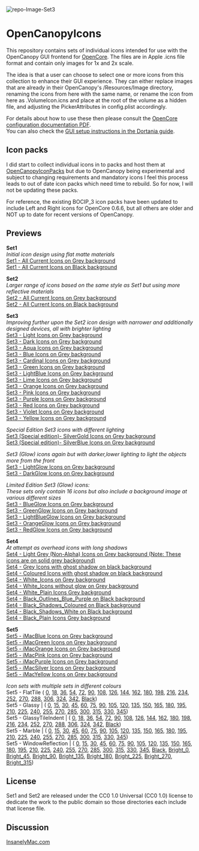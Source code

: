 <img src="https://i.ibb.co/NKsb23Y/repo-Image-Set3.png" alt="repo-Image-Set3" border="0">

# OpenCanopyIcons
This repository contains sets of individual icons intended for use with the OpenCanopy GUI frontend for [OpenCore](https://github.com/acidanthera/OpenCorePkg).
The files are in Apple .icns file format and contain only images for 1x and 2x scale.

The idea is that a user can choose to select one or more icons from this collection to enhance their GUI experience. They can either replace images that are already in their OpenCanopy's /Resources/Image directory, renaming the icons from here with the same name, or rename the icon from here as .VolumeIcon.icns and place at the root of the volume as a hidden file, and adjusting the PickerAttributes in config.plist accordingly.

For details about how to use these then please consult the [OpenCore configuration documentation PDF](https://github.com/acidanthera/OpenCorePkg/blob/master/Docs/Configuration.pdf).<br>
You can also check the [GUI setup instructions in the Dortania guide](https://dortania.github.io/OpenCore-Post-Install/cosmetic/gui.html#setting-up-opencores-gui).

## Icon packs
I did start to collect individual icons in to packs and host them at [OpenCanopyIconPacks](https://github.com/blackosx/OpenCanopyIconPacks) but due to OpenCanopy being experimental and subject to changing requirements and mandatory icons I feel this process leads to out of date icon packs which need time to rebuild. So for now, I will not be updating these packs.

For reference, the existing BOCIP_3 icon packs have been updated to include Left and Right icons for OpenCore 0.6.6, but all others are older and NOT up to date for recent versions of OpenCanopy.

## Previews

**Set1**<br>
*Initial icon design using flat matte materials*<br>
[Set1 - All Current Icons on Grey background](https://i.ibb.co/FXVqQtT/Set1-All-Current-Icons-Grey-BG.jpg)<br>
[Set1 - All Current Icons on Black background](https://i.ibb.co/RDK9v1Z/Set1-All-Current-Icons-Black-BG.jpg)

**Set2**<br>
*Larger range of icons based on the same style as Set1 but using more reflective materials*<br>
[Set2 - All Current Icons on Grey background](https://i.ibb.co/ZTHytc4/Set2-All-Current-Icons-Grey-BG.jpg)<br>
[Set2 - All Current Icons on Black background](https://i.ibb.co/Tcn05mb/Set2-All-Current-Icons-Black-BG.jpg)

**Set3**<br>
*Improving further upon the Set2 icon design with narrower and additionally designed devices, all with brighter lighting*<br>
[Set3 - Light Icons on Grey background](Set3/Light/preview_sheet_Light.jpg)<br>
[Set3 - Dark Icons on Grey background](Set3/Dark/preview_sheet_Dark.jpg)<br>
[Set3 - Aqua Icons on Grey background](Set3/Aqua/preview_sheet_Aqua.jpg)<br>
[Set3 - Blue Icons on Grey background](Set3/Blue/preview_sheet_Blue.jpg)<br>
[Set3 - Cardinal Icons on Grey background](Set3/Cardinal/preview_sheet_Cardinal.jpg)<br>
[Set3 - Green Icons on Grey background](Set3/Green/preview_sheet_Green.jpg)<br>
[Set3 - LightBlue Icons on Grey background](Set3/LightBlue/preview_sheet_LightBlue.jpg)<br>
[Set3 - Lime Icons on Grey background](Set3/Lime/preview_sheet_Lime.jpg)<br>
[Set3 - Orange Icons on Grey background](Set3/Orange/preview_sheet_Orange.jpg)<br>
[Set3 - Pink Icons on Grey background](Set3/Pink/preview_sheet_Pink.jpg)<br>
[Set3 - Purple Icons on Grey background](Set3/Purple/preview_sheet_Purple.jpg)<br>
[Set3 - Red Icons on Grey background](Set3/Red/preview_sheet_Red.jpg)<br>
[Set3 - Violet Icons on Grey background](Set3/Violet/preview_sheet_Violet.jpg)<br>
[Set3 - Yellow Icons on Grey background](Set3/Yellow/preview_sheet_Yellow.jpg)

*Special Edition Set3 icons with different lighting*<br>
[Set3 (Special edition)- SilverGold Icons on Grey background](Set3/SilverGold/preview_sheet_SilverGold.jpg)<br>
[Set3 (Special edition)- SilverBlue Icons on Grey background](Set3/SilverBlue/preview_sheet_SilverBlue.jpg)

*Set3 (Glow) icons again but with darker,lower lighting to light the objects more from the front*<br>
[Set3 - LightGlow Icons on Grey background](Set3/LightGlow/preview_sheet_LightGlow.jpg)<br>
[Set3 - DarkGlow Icons on Grey background](Set3/DarkGlow/preview_sheet_DarkGlow.jpg)

*Limited Edition Set3 (Glow) icons:*<br>
*These sets only contain 16 icons but also include a background image at various different sizes*<br>
[Set3 - BlueGlow Icons on Grey background](Set3LE/BlueGlow/preview_sheet_BlueGlow.jpg)<br>
[Set3 - GreenGlow Icons on Grey background](Set3LE/GreenGlow/preview_sheet_GreenGlow.jpg)<br>
[Set3 - LightBlueGlow Icons on Grey background](Set3LE/LightBlueGlow/preview_sheet_LightBlueGlow.jpg)<br>
[Set3 - OrangeGlow Icons on Grey background](Set3LE/OrangeGlow/preview_sheet_OrangeGlow.jpg)<br>
[Set3 - RedGlow Icons on Grey background](Set3LE/RedGlow/preview_sheet_RedGlow.jpg)

**Set4**<br>
*At attempt as overhead icons with long shadows*<br>
[Set4 - Light Grey (Non-Alpha) Icons on Grey background (Note: These icons are on solid grey background)](Set4/Grey/preview_sheet_Grey.jpg)<br>
[Set4 - Grey Icons with ghost shadow on black background](Set4/Grey_Ghost_Shadow/preview_sheet_Grey_Ghost_Shadow.jpg)<br>
[Set4 - Coloured Icons with ghost shadow on black background](Set4/Coloured_Ghost_Shadow/preview_sheet_Coloured_Ghost_Shadow.jpg)<br>
[Set4 - White_Icons on Grey background](Set4/Grey_Alpha/preview_sheet_Grey_Alpha.jpg)<br>
[Set4 - White_Icons without glow on Grey background](Set4/Grey_Alpha_Without_Glow/preview_sheet_Grey_Alpha_Without_Glow.jpg)<br>
[Set4 - White_Plain Icons Grey background](Set4/White_Plain/preview_sheet_White_Plain.jpg)<br>
[Set4 - Black_Outlines_Blue_Purple on Black background](Set4/Black_Outlines_Blue_Purple/preview_sheet_Black_Outlines_Blue_Purple.png)<br>
[Set4 - Black_Shadows_Coloured on Black background](Set4/Black_Shadows_Coloured/preview_sheet_Black_Shadows_Coloured.jpg)<br>
[Set4 - Black_Shadows_White on Black background](Set4/Black_Shadows_White/preview_sheet_Black_Shadows_White.jpg)<br>
[Set4 - Black_Plain Icons Grey background](Set4/Black_Plain/preview_sheet_Black_Plain.jpg)

**Set5**<br>
[Set5 - iMacBlue Icons on Grey background](Set5/iMac/iMacBlue/preview_sheet_iMacBlue.jpg)<br>
[Set5 - iMacGreen Icons on Grey background](Set5/iMac/iMacGreen/preview_sheet_iMacGreen.jpg)<br>
[Set5 - iMacOrange Icons on Grey background](Set5/iMac/iMacOrange/preview_sheet_iMacOrange.jpg)<br>
[Set5 - iMacPink Icons on Grey background](Set5/iMac/iMacPink/preview_sheet_iMacPink.jpg)<br>
[Set5 - iMacPurple Icons on Grey background](Set5/iMac/iMacPurple/preview_sheet_iMacPurple.jpg)<br>
[Set5 - iMacSilver Icons on Grey background](Set5/iMac/iMacSilver/preview_sheet_iMacSilver.jpg)<br>
[Set5 - iMacYellow Icons on Grey background](Set5/iMac/iMacYellow/preview_sheet_iMacYellow.jpg)<br>

*Icon sets with multiple sets in different colours*<br>
Set5 - FlatTile (
[0](Set5/FlatTile/FlatTile_0/preview_sheet_FlatTile_0.jpg),
[18](Set5/FlatTile/FlatTile_18/preview_sheet_FlatTile_18.jpg),
[36](Set5/FlatTile/FlatTile_36/preview_sheet_FlatTile_36.jpg),
[54](Set5/FlatTile/FlatTile_54/preview_sheet_FlatTile_54.jpg),
[72](Set5/FlatTile/FlatTile_72/preview_sheet_FlatTile_72.jpg),
[90](Set5/FlatTile/FlatTile_90/preview_sheet_FlatTile_90.jpg),
[108](Set5/FlatTile/FlatTile_108/preview_sheet_FlatTile_108.jpg),
[126](Set5/FlatTile/FlatTile_126/preview_sheet_FlatTile_126.jpg),
[144](Set5/FlatTile/FlatTile_144/preview_sheet_FlatTile_144.jpg),
[162](Set5/FlatTile/FlatTile_162/preview_sheet_FlatTile_162.jpg),
[180](Set5/FlatTile/FlatTile_180/preview_sheet_FlatTile_180.jpg),
[198](Set5/FlatTile/FlatTile_198/preview_sheet_FlatTile_198.jpg),
[216](Set5/FlatTile/FlatTile_216/preview_sheet_FlatTile_216.jpg),
[234](Set5/FlatTile/FlatTile_234/preview_sheet_FlatTile_234.jpg),
[252](Set5/FlatTile/FlatTile_252/preview_sheet_FlatTile_252.jpg),
[270](Set5/FlatTile/FlatTile_270/preview_sheet_FlatTile_270.jpg),
[288](Set5/FlatTile/FlatTile_288/preview_sheet_FlatTile_288.jpg),
[306](Set5/FlatTile/FlatTile_306/preview_sheet_FlatTile_306.jpg),
[324](Set5/FlatTile/FlatTile_324/preview_sheet_FlatTile_324.jpg),
[342](Set5/FlatTile/FlatTile_342/preview_sheet_FlatTile_342.jpg),
[Black](Set5/FlatTile/FlatTile_Black/preview_sheet_FlatTile_Black.jpg))<br>
Set5 - Glassy | (
[0](Set5/Glassy/Glassy_0/preview_sheet_Glassy_0.jpg),
[15](Set5/Glassy/Glassy_15/preview_sheet_Glassy_15.jpg),
[30](Set5/Glassy/Glassy_30/preview_sheet_Glassy_30.jpg),
[45](Set5/Glassy/Glassy_45/preview_sheet_Glassy_45.jpg),
[60](Set5/Glassy/Glassy_60/preview_sheet_Glassy_60.jpg),
[75](Set5/Glassy/Glassy_75/preview_sheet_Glassy_75.jpg),
[90](Set5/Glassy/Glassy_90/preview_sheet_Glassy_90.jpg),
[105](Set5/Glassy/Glassy_105/preview_sheet_Glassy_105.jpg),
[120](Set5/Glassy/Glassy_120/preview_sheet_Glassy_120.jpg),
[135](Set5/Glassy/Glassy_135/preview_sheet_Glassy_135.jpg),
[150](Set5/Glassy/Glassy_150/preview_sheet_Glassy_150.jpg),
[165](Set5/Glassy/Glassy_165/preview_sheet_Glassy_165.jpg),
[180](Set5/Glassy/Glassy_180/preview_sheet_Glassy_180.jpg),
[195](Set5/Glassy/Glassy_195/preview_sheet_Glassy_195.jpg),
[210](Set5/Glassy/Glassy_210/preview_sheet_Glassy_210.jpg),
[225](Set5/Glassy/Glassy_225/preview_sheet_Glassy_225.jpg),
[240](Set5/Glassy/Glassy_240/preview_sheet_Glassy_240.jpg),
[255](Set5/Glassy/Glassy_255/preview_sheet_Glassy_255.jpg),
[270](Set5/Glassy/Glassy_270/preview_sheet_Glassy_270.jpg),
[285](Set5/Glassy/Glassy_285/preview_sheet_Glassy_285.jpg),
[300](Set5/Glassy/Glassy_300/preview_sheet_Glassy_300.jpg),
[315](Set5/Glassy/Glassy_315/preview_sheet_Glassy_315.jpg),
[330](Set5/Glassy/Glassy_330/preview_sheet_Glassy_330.jpg),
[345](Set5/Glassy/Glassy_345/preview_sheet_Glassy_345.jpg))<br>
Set5 - GlassyTileIndent | (
[0](Set5/GlassyTileIndent/GlassyTileIndent_0/preview_sheet_GlassyTileIndent_0.jpg),
[18](Set5/GlassyTileIndent/GlassyTileIndent_18/preview_sheet_GlassyTileIndent_18.jpg),
[36](Set5/GlassyTileIndent/GlassyTileIndent_36/preview_sheet_GlassyTileIndent_36.jpg),
[54](Set5/GlassyTileIndent/GlassyTileIndent_54/preview_sheet_GlassyTileIndent_54.jpg),
[72](Set5/GlassyTileIndent/GlassyTileIndent_72/preview_sheet_GlassyTileIndent_72.jpg),
[90](Set5/GlassyTileIndent/GlassyTileIndent_90/preview_sheet_GlassyTileIndent_90.jpg),
[108](Set5/GlassyTileIndent/GlassyTileIndent_108/preview_sheet_GlassyTileIndent_108.jpg),
[126](Set5/GlassyTileIndent/GlassyTileIndent_126/preview_sheet_GlassyTileIndent_126.jpg),
[144](Set5/GlassyTileIndent/GlassyTileIndent_144/preview_sheet_GlassyTileIndent_144.jpg),
[162](Set5/GlassyTileIndent/GlassyTileIndent_162/preview_sheet_GlassyTileIndent_162.jpg),
[180](Set5/GlassyTileIndent/GlassyTileIndent_180/preview_sheet_GlassyTileIndent_180.jpg),
[198](Set5/GlassyTileIndent/GlassyTileIndent_198/preview_sheet_GlassyTileIndent_198.jpg),
[216](Set5/GlassyTileIndent/GlassyTileIndent_216/preview_sheet_GlassyTileIndent_216.jpg),
[234](Set5/GlassyTileIndent/GlassyTileIndent_234/preview_sheet_GlassyTileIndent_234.jpg),
[252](Set5/GlassyTileIndent/GlassyTileIndent_252/preview_sheet_GlassyTileIndent_252.jpg),
[270](Set5/GlassyTileIndent/GlassyTileIndent_270/preview_sheet_GlassyTileIndent_270.jpg),
[288](Set5/GlassyTileIndent/GlassyTileIndent_288/preview_sheet_GlassyTileIndent_288.jpg),
[306](Set5/GlassyTileIndent/GlassyTileIndent_306/preview_sheet_GlassyTileIndent_306.jpg),
[324](Set5/GlassyTileIndent/GlassyTileIndent_324/preview_sheet_GlassyTileIndent_324.jpg),
[342](Set5/GlassyTileIndent/GlassyTileIndent_342/preview_sheet_GlassyTileIndent_342.jpg),
[Black](Set5/GlassyTileIndent/GlassyTileIndent_Black/preview_sheet_GlassyTileIndent_Black.jpg))<br>
Set5 - Marble | (
[0](Set5/Marble/Marble_0/preview_sheet_Marble_0.jpg),
[15](Set5/Marble/Marble_15/preview_sheet_Marble_15.jpg),
[30](Set5/Marble/Marble_30/preview_sheet_Marble_30.jpg),
[45](Set5/Marble/Marble_45/preview_sheet_Marble_45.jpg),
[60](Set5/Marble/Marble_60/preview_sheet_Marble_60.jpg),
[75](Set5/Marble/Marble_75/preview_sheet_Marble_75.jpg),
[90](Set5/Marble/Marble_90/preview_sheet_Marble_90.jpg),
[105](Set5/Marble/Marble_105/preview_sheet_Marble_105.jpg),
[120](Set5/Marble/Marble_120/preview_sheet_Marble_120.jpg),
[135](Set5/Marble/Marble_135/preview_sheet_Marble_135.jpg),
[150](Set5/Marble/Marble_150/preview_sheet_Marble_150.jpg),
[165](Set5/Marble/Marble_165/preview_sheet_Marble_165.jpg),
[180](Set5/Marble/Marble_180/preview_sheet_Marble_180.jpg),
[195](Set5/Marble/Marble_195/preview_sheet_Marble_195.jpg),
[210](Set5/Marble/Marble_210/preview_sheet_Marble_210.jpg),
[225](Set5/Marble/Marble_225/preview_sheet_Marble_225.jpg),
[240](Set5/Marble/Marble_240/preview_sheet_Marble_240.jpg),
[255](Set5/Marble/Marble_255/preview_sheet_Marble_255.jpg),
[270](Set5/Marble/Marble_270/preview_sheet_Marble_270.jpg),
[285](Set5/Marble/Marble_285/preview_sheet_Marble_285.jpg),
[300](Set5/Marble/Marble_300/preview_sheet_Marble_300.jpg),
[315](Set5/Marble/Marble_315/preview_sheet_Marble_315.jpg),
[330](Set5/Marble/Marble_330/preview_sheet_Marble_330.jpg),
[345](Set5/Marble/Marble_345/preview_sheet_Marble_345.jpg))<br>
Set5 - WindowReflection | (
[0](Set5/WindowReflection/WindowReflection_0/preview_sheet_WindowReflection_0.jpg),
[15](Set5/WindowReflection/WindowReflection_15/preview_sheet_WindowReflection_15.jpg),
[30](Set5/WindowReflection/WindowReflection_30/preview_sheet_WindowReflection_30.jpg),
[45](Set5/WindowReflection/WindowReflection_45/preview_sheet_WindowReflection_45.jpg),
[60](Set5/WindowReflection/WindowReflection_60/preview_sheet_WindowReflection_60.jpg),
[75](Set5/WindowReflection/WindowReflection_75/preview_sheet_WindowReflection_75.jpg),
[90](Set5/WindowReflection/WindowReflection_90/preview_sheet_WindowReflection_90.jpg),
[105](Set5/WindowReflection/WindowReflection_105/preview_sheet_WindowReflection_105.jpg),
[120](Set5/WindowReflection/WindowReflection_120/preview_sheet_WindowReflection_120.jpg),
[135](Set5/WindowReflection/WindowReflection_135/preview_sheet_WindowReflection_135.jpg),
[150](Set5/WindowReflection/WindowReflection_150/preview_sheet_WindowReflection_150.jpg),
[165](Set5/WindowReflection/WindowReflection_165/preview_sheet_WindowReflection_165.jpg),
[180](Set5/WindowReflection/WindowReflection_180/preview_sheet_WindowReflection_180.jpg),
[195](Set5/WindowReflection/WindowReflection_195/preview_sheet_WindowReflection_195.jpg),
[210](Set5/WindowReflection/WindowReflection_210/preview_sheet_WindowReflection_210.jpg),
[225](Set5/WindowReflection/WindowReflection_225/preview_sheet_WindowReflection_225.jpg),
[240](Set5/WindowReflection/WindowReflection_240/preview_sheet_WindowReflection_240.jpg),
[255](Set5/WindowReflection/WindowReflection_255/preview_sheet_WindowReflection_255.jpg),
[270](Set5/WindowReflection/WindowReflection_270/preview_sheet_WindowReflection_270.jpg),
[285](Set5/WindowReflection/WindowReflection_285/preview_sheet_WindowReflection_285.jpg),
[300](Set5/WindowReflection/WindowReflection_300/preview_sheet_WindowReflection_300.jpg),
[315](Set5/WindowReflection/WindowReflection_315/preview_sheet_WindowReflection_315.jpg),
[330](Set5/WindowReflection/WindowReflection_330/preview_sheet_WindowReflection_330.jpg),
[345](Set5/WindowReflection/WindowReflection_345/preview_sheet_WindowReflection_345.jpg),
[Black](Set5/WindowReflection/WindowReflection_Black/preview_sheet_WindowReflection_Black.jpg),
[Bright_0](Set5/WindowReflection/WindowReflection_Bright_0/preview_sheet_WindowReflection_Bright_0.jpg),
[Bright_45](Set5/WindowReflection/WindowReflection_Bright_45/preview_sheet_WindowReflection_Bright_45.jpg),
[Bright_90](Set5/WindowReflection/WindowReflection_Bright_90/preview_sheet_WindowReflection_Bright_90.jpg),
[Bright_135](Set5/WindowReflection/WindowReflection_Bright_135/preview_sheet_WindowReflection_Bright_135.jpg),
[Bright_180](Set5/WindowReflection/WindowReflection_Bright_180/preview_sheet_WindowReflection_Bright_180.jpg),
[Bright_225](Set5/WindowReflection/WindowReflection_Bright_225/preview_sheet_WindowReflection_Bright_225.jpg),
[Bright_270](Set5/WindowReflection/WindowReflection_Bright_270/preview_sheet_WindowReflection_Bright_270.jpg),
[Bright_315](Set5/WindowReflection/WindowReflection_Bright_315/preview_sheet_WindowReflection_Bright_315.jpg))<br>

## License

Set1 and Set2 are released under the CC0 1.0 Universal (CC0 1.0) license to dedicate the work to the public domain so those directories each include that license file.
## Discussion
[InsanelyMac.com](https://www.insanelymac.com/forum/topic/344251-opencanopy-icons/)
